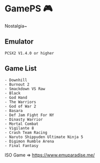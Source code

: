 # GamePS :video_game:
Nostalgia~

Emulator
--

```
PCSX2 V1.4.0 or higher
```

Game List
--

```
- Downhill
- Burnout 2
- Smackdown VS Raw
- Black
- God Hand
- The Warriors
- God of War 2
- Basara
- Def Jam Fight For NY
- Dinasty Warrior
- Mortal Combat
- Vigilante 8
- Crash Team Racing
- Naruto Shippuden Ultimate Ninja 5
- Digimon Rumble Arena
- Final Fantasy
```

ISO Game => https://www.emuparadise.me/
